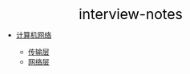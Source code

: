 <center><a href="#" target="_Self" style="font-size:28px;text-decoration:none;color:#000000;">interview-notes</a></center>

* [计算机网络](计算机网络/)

  * [传输层](计算机网络/传输层/)
  * [网络层](计算机网络/网络层/)
